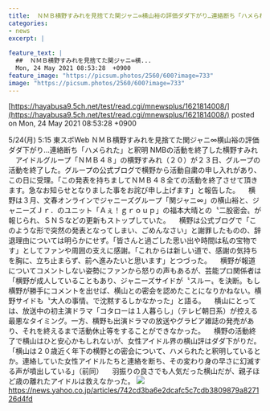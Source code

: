 ```yaml
---
title:  ＮＭＢ横野すみれを見捨てた関ジャニ∞横山裕の評価ダダ下がり…連絡断ち「ハメられた」と釈明  
categories:
- news
excerpt: |
  
feature_text: |
  ##  ＮＭＢ横野すみれを見捨てた関ジャニ∞横...
  Mon, 24 May 2021 08:53:28  +0900
feature_image: "https://picsum.photos/2560/600?image=733"
image: "https://picsum.photos/2560/600?image=733"
---
```


[https://hayabusa9.5ch.net/test/read.cgi/mnewsplus/1621814008/](https://hayabusa9.5ch.net/test/read.cgi/mnewsplus/1621814008/)
posted on Mon, 24 May 2021 08:53:28  +0900

<!--more-->

5/24(月) 5:15 東スポWeb ＮＭＢ横野すみれを見捨てた関ジャニ∞横山裕の評価ダダ下がり…連絡断ち「ハメられた」と釈明 NMBの活動を終了した横野すみれ 　アイドルグループ「ＮＭＢ４８」の横野すみれ（２０）が２３日、グループの活動を終了した。グループの公式ブログで横野から活動自粛の申し入れがあり、この日に受理。「この発表を持ちましてＮＭＢ４８全ての活動を終了させて頂きます。急なお知らせとなりました事をお詫び申し上げます」と報告した。 　横野は３月、文春オンラインでジャニーズグループ「関ジャニ∞」の横山裕と、ジャニーズＪｒ．のユニット「Ａぇ！ｇｒｏｕｐ」の福本大晴との〝二股密会〟が報じられ、ＳＮＳなどの更新もストップしていた。 　横野は公式ブログで「このような形で突然の発表となってしまい、ごめんなさい」と謝罪したものの、辞退理由については明らかにせず。「皆さんと過ごした思い出や時間は私の宝物です」としてファンや周囲の支えに感謝。「これからは新しい道で、感謝の気持ちを胸に、立ち止まらず、前へ進みたいと思います」とつづった。 　横野が報道についてコメントしない姿勢にファンから怒りの声もあるが、芸能プロ関係者は「横野が成人していることもあり、ジャニーズサイドが〝スルー〟を決断。もし横野が勝手にコメントを出せば、横山との密会を認めたことになりかねない。横野サイドも〝大人の事情〟で沈黙するしかなかった」と語る。 　横山にとっては、放送中の初主演ドラマ「コタローは１人暮らし」（テレビ朝日系）が控える最悪なタイミング。一方、横野も出演ドラマの放送やグラビア雑誌の発売があり、それを終えるまで活動休止等をすることができなかった。 　横野の活動終了で横山はひと安心かもしれないが、女性アイドル界の横山評はダダ下がりだ。「横山は２０歳近く年下の横野との密会について、ハメられたと釈明しているとか。連絡していた女性アイドルたちと連絡を断ち、その変わり身の早さに幻滅する声が噴出している」（前同） 　羽振りの良さでも人気だった横山だが、親子ほど歳の離れたアイドルは救えなかった。 ![](https://amd-pctr.c.yimg.jp/r/iwiz-amd/20210524-03201501-tospoweb-000-11-view.jpg) https://news.yahoo.co.jp/articles/742cd3ba6e2dcafc5c7cdb3809879a827126d4fd
